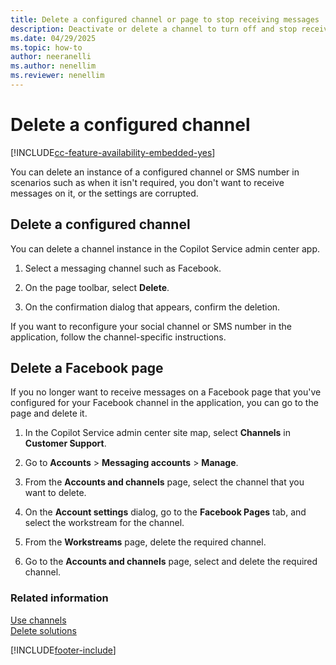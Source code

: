 ```yaml
---
title: Delete a configured channel or page to stop receiving messages
description: Deactivate or delete a channel to turn off and stop receiving messages on the channel in Omnichannel for Customer Service.
ms.date: 04/29/2025
ms.topic: how-to
author: neeranelli
ms.author: nenellim
ms.reviewer: nenellim
---
```

# Delete a configured channel

[!INCLUDE[cc-feature-availability-embedded-yes](../../includes/cc-feature-availability-embedded-yes.md)]


You can delete an instance of a configured channel or SMS number in scenarios such as when it isn't required, you don't want to receive messages on it, or the settings are corrupted.

## Delete a configured channel

You can delete a channel instance in the Copilot Service admin center app.

1. Select a messaging channel such as Facebook.

1. On the page toolbar, select **Delete**.

1. On the confirmation dialog that appears, confirm the deletion.

If you want to reconfigure your social channel or SMS number in the application, follow the channel-specific instructions.

## Delete a Facebook page

If you no longer want to receive messages on a Facebook page that you've configured for your Facebook channel in the application, you can go to the page and delete it.

1. In the Copilot Service admin center site map, select **Channels** in **Customer Support**.

1. Go to **Accounts** > **Messaging accounts** > **Manage**.
1. From the **Accounts and channels** page, select the channel that you want to delete.
1. On the **Account settings** dialog, go to the **Facebook Pages** tab, and select the workstream for the channel.
1. From the **Workstreams** page, delete the required channel.
1. Go to the **Accounts and channels** page, select and delete the required channel.

### Related information

[Use channels](../use/channels.md)  
[Delete solutions](../implement/delete-solution.md)  


[!INCLUDE[footer-include](../../includes/footer-banner.md)]
